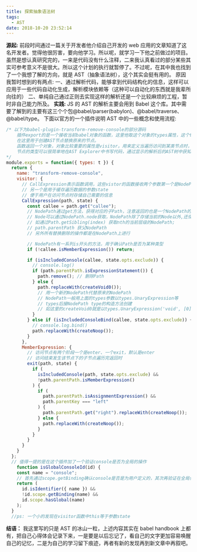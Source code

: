 ```yaml
---
title: 探索抽象语法树
tags:
  - AST
date: 2018-10-20 23:52:14
---
```


**源起:**
前段时间通过一篇关于开发者他介绍自己开发的 web 应用的文章知道了这名开发者。觉得他很厉害，要向他学习。所以呢，就学习一下他之前做过的项目。虽然是想认真研究完的，一来是代码没有什么注释，二来我认真看过的部分某些其实可参考意义不是很大。所以这个计划的执行就暂停了。不过呢，在其中我也找到了一个我想了解的方向，就是 AST（抽象语法树），这个其实会挺有用的。
原因我暂时想到的有两点:
一、通过解析代码，能够拿到代码结构化的信息，这样可以应用于一些代码自动化生成，解析模块依赖等（这种可以自动化的东西就是我辈所向往的）
二、单纯自己通过正则去实现这样的解析还是一个比较麻烦的工程，暂时非自己能力所及。
**实践:**
JS 的 AST 的解析主要会用到 Babel 这个库。其中需要了解到的主要有这三个个包@babel/parser(babylon)、@babel/traverse、@babel/type。
下面以官方的一个插件说明 AST 中的一些概念和使用流程:

```javascript
/* 以下为babel-plugin-transform-remove-console的部分源码
    插件export的是一个接收当前babel对象的函数，这里他取这个对象的types属性，这个types属性出自于@babel/types，
    在这里用于创建AST节点替换原来的节点。
    函数返回一个对象，对象比较重要的属性是visitor。用来定义当遍历访问到某类节点时，需要进行的用户自定义的操作。
    节点的类型可以很简单地在AST Explorer中书写代码，通过显示的解析后的AST树中获知。
*/
module.exports = function({ types: t }) {
  return {
    name: "transform-remove-console",
    visitor: {
      // CallExpression表示函数调用，这些vistor的函数接收两个参数第一个是NodePath的对象
      // 另一个是用于缓存遍历数据的参数state
      // 便于用户在访问节点时存储自己需要的信息
      CallExpression(path, state) {
        const callee = path.get("callee");
        // NodePath通过get方法，获得对应的子Path，注意返回的也是一个NodePath的对象，并非是节点本身
        // Node可以通过NodePath.node获取，NodePath除了存储当前的Node以外,还保存节点的层级结构
        // 如通过Path.getSibling(index) 获取nth的当前层级的NodePath;
        // path.parentPath 获父NodePath
        // 另外所有替换删除的操作都是在NodePath上进行

        // NodePath有一系列is开头的方法，用于确认Path是否为某种类型
        if (!callee.isMemberExpression()) return;

        if (isIncludedConsole(callee, state.opts.exclude)) {
          // console.log()
          if (path.parentPath.isExpressionStatement()) {
            path.remove(); // 删除Path
          } else {
            path.replaceWith(createVoid0());
            // 用一个新的NodePath代替原来的NodePath
            // NodePath一般用上面的types参数以types.UnaryExpression等
            // types后接NodePath type的构造方法创建
            // 如这里的createVoid0就是以types.UnaryExpression('void', [0])构造的
          }
        } else if (isIncludedConsoleBind(callee, state.opts.exclude)) {
          // console.log.bind()
          path.replaceWith(createNoop());
        }
      },
      MemberExpression: {
        // 访问节点有两个阶段一个是enter、一个exit，默认是enter
        // 访问结束发生该节点下的子节点遍历完返回时
        exit(path, state) {
          if (
            isIncludedConsole(path, state.opts.exclude) &&
            !path.parentPath.isMemberExpression()
          ) {
            if (
              path.parentPath.isAssignmentExpression() &&
              path.parentKey === "left"
            ) {
              path.parentPath.get("right").replaceWith(createNoop());
            } else {
              path.replaceWith(createNoop());
            }
          }
        }
      }
    }
  };
  // 值得一提的是在这个插件加了一个验证console是否为全局的操作
    function isGlobalConsoleId(id) {
    const name = "console";
    // 首先通过scope.getBinding确认console是否是为用户定义的，其次再验证在全局作用域中是否有console定义
    return (
      id.isIdentifier({ name }) &&
      !id.scope.getBinding(name) &&
      id.scope.hasGlobal(name)
    );
  }
  //ps: 一个小的发现在visitor函数中this等于参数state
```

**结语：**
我这里写的只是 AST 的冰山一粒，上述内容其实在 babel handbook 上都有，把自己心得体会记录下来，一是要是以后忘记了，看自己的文字更加容易唤醒自己的记忆，二是为自己的学习留下痕迹，再者有新的发现再到新文章中再叙吧。
